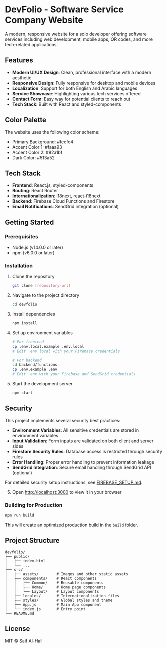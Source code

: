 # DevFolio - Software Service Company Website

A modern, responsive website for a solo developer offering software services including web development, mobile apps, QR codes, and more tech-related applications.

## Features

- **Modern UI/UX Design**: Clean, professional interface with a modern aesthetic
- **Responsive Design**: Fully responsive for desktop and mobile devices
- **Localization**: Support for both English and Arabic languages
- **Service Showcase**: Highlighting various tech services offered
- **Contact Form**: Easy way for potential clients to reach out
- **Tech Stack**: Built with React and styled-components

## Color Palette

The website uses the following color scheme:
- Primary Background: #feefc4
- Accent Color 1: #faaa93
- Accent Color 2: #82a1bf
- Dark Color: #513a52

## Tech Stack

- **Frontend**: React.js, styled-components
- **Routing**: React Router
- **Internationalization**: i18next, react-i18next
- **Backend**: Firebase Cloud Functions and Firestore
- **Email Notifications**: SendGrid integration (optional)

## Getting Started

### Prerequisites

- Node.js (v14.0.0 or later)
- npm (v6.0.0 or later)

### Installation

1. Clone the repository
   ```bash
   git clone [repository-url]
   ```

2. Navigate to the project directory
   ```bash
   cd devfolio
   ```

3. Install dependencies
   ```bash
   npm install
   ```

4. Set up environment variables
   ```bash
   # For frontend
   cp .env.local.example .env.local
   # Edit .env.local with your Firebase credentials
   
   # For backend
   cd backend/functions
   cp .env.example .env
   # Edit .env with your Firebase and SendGrid credentials
   ```

5. Start the development server
   ```bash
   npm start
   ```

## Security

This project implements several security best practices:

- **Environment Variables**: All sensitive credentials are stored in environment variables
- **Input Validation**: Form inputs are validated on both client and server sides
- **Firestore Security Rules**: Database access is restricted through security rules
- **Error Handling**: Proper error handling to prevent information leakage
- **SendGrid Integration**: Secure email handling through SendGrid API (optional)

For detailed security setup instructions, see [FIREBASE_SETUP.md](./FIREBASE_SETUP.md).

5. Open [http://localhost:3000](http://localhost:3000) to view it in your browser

### Building for Production

```bash
npm run build
```

This will create an optimized production build in the `build` folder.

## Project Structure

```
devfolio/
├── public/
│   ├── index.html
│   └── ...
├── src/
│   ├── assets/        # Images and other static assets
│   ├── components/    # React components
│   │   ├── Common/    # Reusable components
│   │   ├── Home/      # Home page components
│   │   └── Layout/    # Layout components
│   ├── locales/       # Internationalization files
│   ├── styles/        # Global styles and theme
│   ├── App.js         # Main App component
│   └── index.js       # Entry point
└── README.md
```

## License

MIT © Saif Al-Hail

